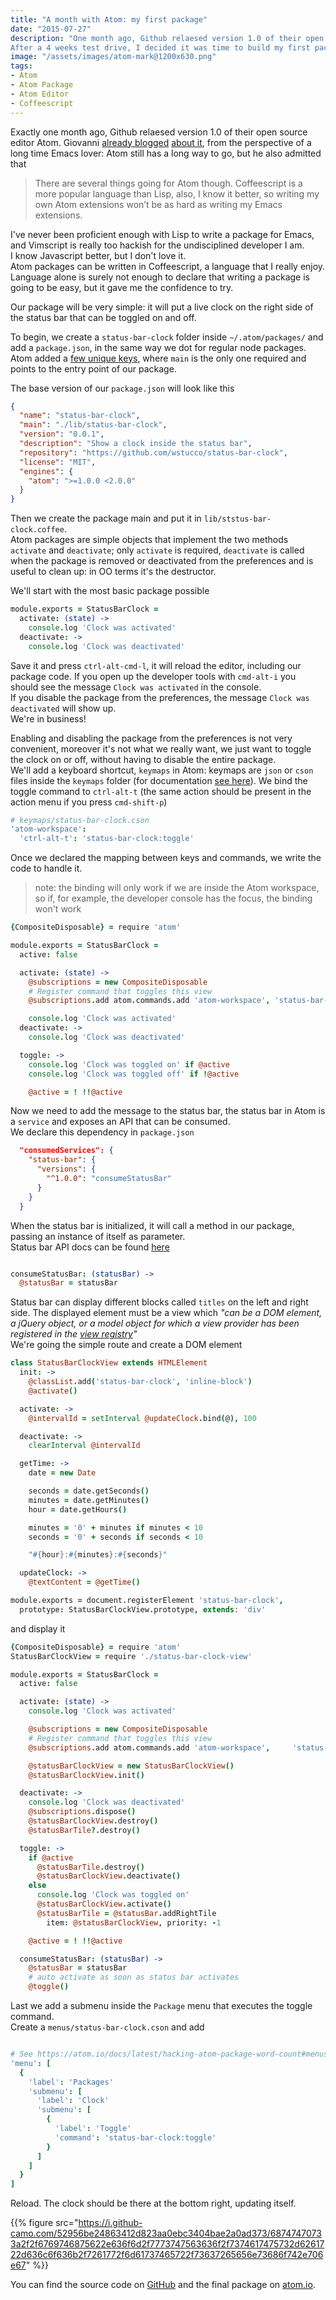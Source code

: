 ```yaml
---
title: "A month with Atom: my first package"
date: "2015-07-27"
description: "One month ago, Github relaesed version 1.0 of their open source editor Atom.<br>  
After a 4 weeks test drive, I decided it was time to build my first package."
image: "/assets/images/atom-mark@1200x630.png"
tags:
- Atom
- Atom Package
- Atom Editor
- Coffeescript
---
```


Exactly one month ago, Github relaesed version 1.0 of their open source editor Atom.
 Giovanni [already blogged](http://dev.mikamai.com/post/122755410549/a-month-long-atom-test-drive-from-an-emacs-fanatic) [about it](http://dev.mikamai.com/post/124331931184/atom-18-days-in), from the perspective of a long time Emacs lover: Atom still has a long way to go, but he also admitted that

> There are several things going for Atom though. Coffeescript is a more popular language than Lisp, also, I know it better, so writing my own Atom extensions won’t be as hard as writing my Emacs extensions.  

I've never been proficient enough with Lisp to write a package for Emacs, and Vimscript is really too hackish for the undisciplined developer I am.  
I know Javascript better, but I don't love it.  
Atom packages can be written in Coffeescript, a language that I really enjoy.  
Language alone is surely not enough to declare that writing a package is going to be easy, but it gave me the confidence to try.  

Our package will be very simple: it will put a live clock on the right side of the status bar that can be toggled on and off.  

To begin, we create a `status-bar-clock` folder inside `~/.atom/packages/` and add a `package.json`, in the same way we dot for regular node packages.  
Atom added a [few unique keys](https://atom.io/docs/v0.186.0/creating-a-package#packagejson), where `main` is the only one required and points to the entry point of our package.  

The base version of our `package.json` will look like this  

```json
{
  "name": "status-bar-clock",
  "main": "./lib/status-bar-clock",
  "version": "0.0.1",
  "description": "Show a clock inside the status bar",
  "repository": "https://github.com/wstucco/status-bar-clock",
  "license": "MIT",
  "engines": {
    "atom": ">=1.0.0 <2.0.0"
  }
}

```

Then we create the package main and put it in `lib/ststus-bar-clock.coffee`.  
Atom packages are simple objects that implement the two methods `activate` and `deactivate`; only `activate` is required, `deactivate` is called when the package is removed or deactivated from the preferences and is useful to clean up: in OO terms it's the destructor.  

We'll start with the most basic package possible

```coffeescript
module.exports = StatusBarClock =
  activate: (state) ->
    console.log 'Clock was activated'
  deactivate: ->
    console.log 'Clock was deactivated'
```

Save it and press `ctrl-alt-cmd-l`, it will reload the editor, including our package code. If you open up the developer tools with `cmd-alt-i` you should see the message `Clock was activated` in the console.  
If you disable the package from the preferences, the message `Clock was deactivated` will show up.  
We're in business!  

Enabling and disabling the package from the preferences is not very convenient, moreover it's not what we really want, we just want to toggle the clock on or off, without having to disable the entire package.  
We'll add a keyboard shortcut, `keymaps` in Atom: keymaps are `json` or `cson` files inside the `keymaps` folder (for documentation [see here](https://atom.io/docs/latest/behind-atom-keymaps-in-depth)).
We bind the toggle command to `ctrl-alt-t` (the same action should be present in the action menu if you press `cmd-shift-p`)

```coffeescript
# keymaps/status-bar-clock.cson
'atom-workspace':
  'ctrl-alt-t': 'status-bar-clock:toggle'
```

Once we declared the mapping between keys and commands, we write the code to handle it.

> note: the binding will only work if we are inside the Atom workspace, so if, for example, the developer console has the focus, the binding won't work  

```coffeescript
{CompositeDisposable} = require 'atom'

module.exports = StatusBarClock =
  active: false

  activate: (state) ->
    @subscriptions = new CompositeDisposable
    # Register command that toggles this view
    @subscriptions.add atom.commands.add 'atom-workspace', 'status-bar-clock:toggle': => @toggle()

    console.log 'Clock was activated'
  deactivate: ->
    console.log 'Clock was deactivated'

  toggle: ->
    console.log 'Clock was toggled on' if @active
    console.log 'Clock was toggled off' if !@active

    @active = ! !!@active
```

Now we need to add the message to the status bar, the status bar in Atom is a `service` and exposes an API that can be consumed.  
We declare this dependency in `package.json`  

```json
  "consumedServices": {
    "status-bar": {
      "versions": {
        "^1.0.0": "consumeStatusBar"
      }
    }
  }
```

When the status bar is initialized, it will call a method in our package, passing an instance of itself as parameter.  
Status bar API docs can be found [here](https://github.com/atom/status-bar)  


```coffeescript

consumeStatusBar: (statusBar) ->
  @statusBar = statusBar

```

Status bar can display different blocks called `titles` on the left and right side. The displayed element must be a view which *"can be a DOM element, a jQuery object, or a model object for which a view provider has been registered in the [view registry](https://atom.io/docs/api/v1.0.2/ViewRegistry)"*  
We're going the simple route and create a DOM element  

```coffeescript
class StatusBarClockView extends HTMLElement
  init: ->
    @classList.add('status-bar-clock', 'inline-block')
    @activate()

  activate: ->
    @intervalId = setInterval @updateClock.bind(@), 100

  deactivate: ->
    clearInterval @intervalId

  getTime: ->
    date = new Date

    seconds = date.getSeconds()
    minutes = date.getMinutes()
    hour = date.getHours()

    minutes = '0' + minutes if minutes < 10
    seconds = '0' + seconds if seconds < 10

    "#{hour}:#{minutes}:#{seconds}"

  updateClock: ->
    @textContent = @getTime()

module.exports = document.registerElement 'status-bar-clock',
  prototype: StatusBarClockView.prototype, extends: 'div'

```

and display it

```coffeescript
{CompositeDisposable} = require 'atom'
StatusBarClockView = require './status-bar-clock-view'

module.exports = StatusBarClock =
  active: false

  activate: (state) ->
    console.log 'Clock was activated'

    @subscriptions = new CompositeDisposable
    # Register command that toggles this view
    @subscriptions.add atom.commands.add 'atom-workspace',     'status-bar-clock:toggle': => @toggle()

    @statusBarClockView = new StatusBarClockView()
    @statusBarClockView.init()

  deactivate: ->
    console.log 'Clock was deactivated'
    @subscriptions.dispose()
    @statusBarClockView.destroy()
    @statusBarTile?.destroy()

  toggle: ->
    if @active
      @statusBarTile.destroy()
      @statusBarClockView.deactivate()
    else
      console.log 'Clock was toggled on'
      @statusBarClockView.activate()
      @statusBarTile = @statusBar.addRightTile
        item: @statusBarClockView, priority: -1

    @active = ! !!@active

  consumeStatusBar: (statusBar) ->
    @statusBar = statusBar
    # auto activate as soon as status bar activates
    @toggle()
```

Last we add a submenu inside the `Package` menu that executes the toggle command.  
Create a `menus/status-bar-clock.cson` and add

```coffeescript

# See https://atom.io/docs/latest/hacking-atom-package-word-count#menus for more details
'menu': [
  {
    'label': 'Packages'
    'submenu': [
      'label': 'Clock'
      'submenu': [
        {
          'label': 'Toggle'
          'command': 'status-bar-clock:toggle'
        }
      ]
    ]
  }
]

```

Reload. The clock should be there at the bottom right, updating itself.  

{{% figure src="https://i.github-camo.com/52956be24863412d823aa0ebc3404bae2a0ad373/68747470733a2f2f6769746875622e636f6d2f7773747563636f2f7374617475732d6261722d636c6f636b2f7261772f6d61737465722f73637265656e73686f742e706e67" %}}

You can find the source code on [GitHub](https://github.com/wstucco/status-bar-) and the final package on [atom.io](https://atom.io/packages/status-bar-clock).
